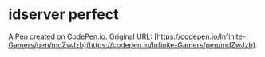 # idserver perfect

A Pen created on CodePen.io. Original URL: [https://codepen.io/Infinite-Gamers/pen/mdZwJzb](https://codepen.io/Infinite-Gamers/pen/mdZwJzb).

